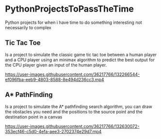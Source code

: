 # PythonProjectsToPassTheTime
Python projects for when i have time to do something interesting not necessarily to complex
## Tic Tac Toe
Is a project to simulate the classic game tic tac toe between a human player and a CPU player using an minimax algorithm to predict the best output for the CPU player given an input of the human player.

https://user-images.githubusercontent.com/36217766/132266544-ef096fba-eeb9-4803-8588-8e494d236cc3.mp4

## A* PathFinding
Is a project to simulate the A* pathfinding search algorithm, you can draw the obstacles you need and the positions to the source point and the destination point in a canvas



https://user-images.githubusercontent.com/36217766/132630072-353ecf46-c5d0-4efa-aee3-2702374e29d7.mp4



